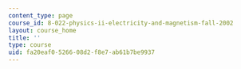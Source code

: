 ```yaml
---
content_type: page
course_id: 8-022-physics-ii-electricity-and-magnetism-fall-2002
layout: course_home
title: ''
type: course
uid: fa20eaf0-5266-08d2-f8e7-ab61b7be9937
---
```

